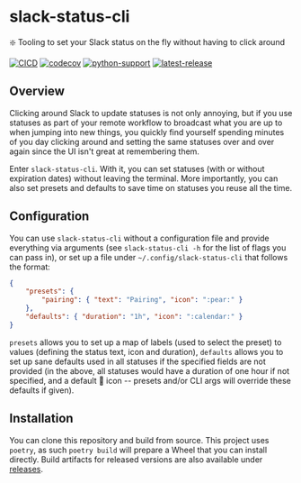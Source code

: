 # slack-status-cli
:sparkle: Tooling to set your Slack status on the fly without having to click around

[![CICD](https://github.com/mcataford/slack-status-cli/actions/workflows/main.yml/badge.svg)](https://github.com/mcataford/slack-status-cli/actions/workflows/main.yml)
[![codecov](https://codecov.io/gh/mcataford/slack-status-cli/branch/main/graph/badge.svg?token=10VP1ZDBHR)](https://codecov.io/gh/mcataford/slack-status-cli)
[![python-support](https://img.shields.io/badge/python-%5E3.7-brightgreen)]()
[![latest-release](https://img.shields.io/github/v/release/mcataford/slack-status-cli?include_prereleases&label=latest%20release&sort=semver)]()

## Overview

Clicking around Slack to update statuses is not only annoying, but if you use statuses as part of your remote workflow
to broadcast what you are up to when jumping into new things, you quickly find yourself spending minutes of you day
clicking around and setting the same statuses over and over again since the UI isn't great at remembering them.

Enter `slack-status-cli`. With it, you can set statuses (with or without expiration dates) without leaving the terminal.
More importantly, you can also set presets and defaults to save time on statuses you reuse all the time.

## Configuration

You can use `slack-status-cli` without a configuration file and provide everything via arguments (see `slack-status-cli
-h` for the list of flags you can pass in), or set up a file under `~/.config/slack-status-cli` that follows the format:

```json
{
    "presets": {
        "pairing": { "text": "Pairing", "icon": ":pear:" }
    },
    "defaults": { "duration": "1h", "icon": ":calendar:" }
}
```

`presets` allows you to set up a map of labels (used to select the preset) to values (defining the status text, icon and
duration), `defaults` allows you to set up sane defaults used in all statuses if the specified fields are not provided
(in the above, all statuses would have a duration of one hour if not specified, and a default :calendar: icon -- presets
and/or CLI args will override these defaults if given).

## Installation

You can clone this repository and build from source. This project uses `poetry`, as such `poetry build` will prepare a
Wheel that you can install directly. Build artifacts for released versions are also available under
[releases](https://github.com/mcataford/slack-status-cli/releases).
